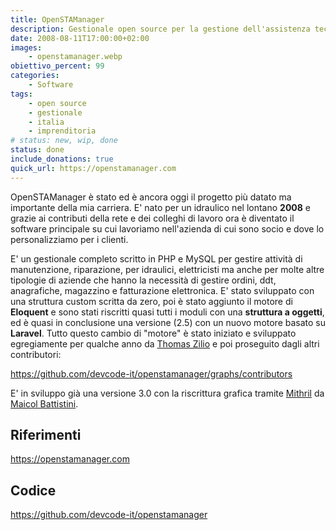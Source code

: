 ```yaml
---
title: OpenSTAManager
description: Gestionale open source per la gestione dell'assistenza tecnica e per la fatturazione elettronica 
date: 2008-08-11T17:00:00+02:00
images:
    - openstamanager.webp
obiettivo_percent: 99
categories:
    - Software
tags:
    - open source
    - gestionale
    - italia
    - imprenditoria
# status: new, wip, done
status: done
include_donations: true
quick_url: https://openstamanager.com
---
```


OpenSTAManager è stato ed è ancora oggi il progetto più datato ma importante della mia carriera. E' nato per un idraulico nel lontano **2008** e grazie ai contributi della rete e dei colleghi di lavoro ora è diventato il software principale su cui lavoriamo nell'azienda di cui sono socio e dove lo personalizziamo per i clienti.

E' un gestionale completo scritto in PHP e MySQL per gestire attività di manutenzione, riparazione, per idraulici, elettricisti ma anche per molte altre tipologie di aziende che hanno la necessità di gestire ordini, ddt, anagrafiche, magazzino e fatturazione elettronica. E' stato sviluppato con una struttura custom scritta da zero, poi è stato aggiunto il motore di **Eloquent** e sono stati riscritti quasi tutti i moduli con una **struttura a oggetti**, ed è quasi in conclusione una versione (2.5) con un nuovo motore basato su **Laravel**. Tutto questo cambio di "motore" è stato iniziato e sviluppato egregiamente per qualche anno da [Thomas Zilio](https://github.com/Dasc3er/) e poi proseguito dagli altri contributori:

https://github.com/devcode-it/openstamanager/graphs/contributors

E' in sviluppo già una versione 3.0 con la riscrittura grafica tramite [Mithril](https://mithril.js.org/) da [Maicol Battistini](https://github.com/maicol07).


## Riferimenti
https://openstamanager.com


## Codice
https://github.com/devcode-it/openstamanager